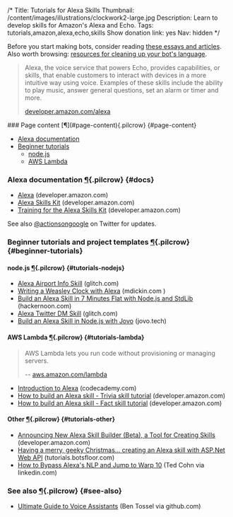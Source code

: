 /*
Title: Tutorials for Alexa Skills
Thumbnail: /content/images/illustrations/clockwork2-large.jpg
Description: Learn to develop skills for Amazon's Alexa and Echo.
Tags: tutorials,amazon,alexa,echo,skills
Show donation link: yes
Nav: hidden
*/

<div class="note">
  <p>
    Before you start making bots, consider reading <a href="/articles/essays">these essays and articles</a>. Also worth browsing: <a href="/resources/libraries-frameworks/#language">resources for cleaning up your bot's language</a>.
  </p>
</div>


> Alexa, the voice service that powers Echo, provides capabilities, or skills, that enable customers to interact with devices in a more intuitive way using voice. Examples of these skills include the ability to play music, answer general questions, set an alarm or timer and more.
>
> [developer.amazon.com/alexa](https://developer.amazon.com/alexa)


<div class="row">
  <div class="col-sm-12 col-md-6 no-pad" markdown=1>
### Page content [¶](#page-content){.pilcrow} {#page-content}

- [Alexa documentation](#docs)
- [Beginner tutorials](#beginner-tutorials)
  - [node.js](#tutorials-nodejs)
  - [AWS Lambda](#tutorials-lambda)
  </div>
  <div class="col-sm-12 col-md-6">
<!--
    <p>
      <a href="/bot-workshops/botmaking-from-the-ground-up">
        <img class="screenshot" src="/content/bot-workshops/images/bots-are-cool.png">
      </a>
    </p>
-->
  </div>
</div>


### Alexa documentation [¶](#docs){.pilcrow} {#docs}

- [Alexa](https://developer.amazon.com/alexa) (developer.amazon.com)
- [Alexa Skills Kit](https://developer.amazon.com/alexa-skills-kit) (developer.amazon.com)
- [Training for the Alexa Skills Kit](https://developer.amazon.com/alexa-skills-kit/alexa-skills-developer-training) (developer.amazon.com)

See also [@actionsongoogle](https://twitter.com/actionsongoogle) on Twitter for updates.


### Beginner tutorials and project templates [¶](#beginner-tutorials){.pilcrow} {#beginner-tutorials}

#### node.js [¶](#tutorials-nodejs){.pilcrow} {#tutorials-nodejs}

- [Alexa Airport Info Skill](https://glitch.com/edit/#!/alexa-skill) (glitch.com)
- [Writing a Weasley Clock with Alexa](http://mdickin.com/2017/04/30/writing-weasley-clock-with-alexa/) (mdickin.com )
- [Build an Alexa Skill in 7 Minutes Flat with Node.js and StdLib](https://hackernoon.com/build-an-alexa-skill-in-7-minutes-flat-with-node-js-and-stdlib-70611f58c37f) (hackernoon.com)
- [Alexa Twitter DM Skill](https://glitch.com/edit/#!/alexa-twitter-dm-skill) (glitch.com)
- [Build an Alexa Skill in Node.js with Jovo](https://www.jovo.tech/blog/alexa-skill-tutorial-nodejs/) (jovo.tech)

#### AWS Lambda [¶](#tutorials-lambda){.pilcrow} {#tutorials-lambda}

> AWS Lambda lets you run code without provisioning or managing servers.
>
> -- [aws.amazon.com/lambda](https://aws.amazon.com/lambda/)

- [Introduction to Alexa](https://www.codecademy.com/learn/learn-alexa) (codecademy.com)
- [How to build an Alexa skill - Trivia skill tutorial](https://developer.amazon.com/public/solutions/alexa/alexa-skills-kit/content/trivia-skill-1) (developer.amazon.com)
- [How to build an Alexa skill - Fact skill tutorial](https://developer.amazon.com/public/solutions/alexa/alexa-skills-kit/content/fact-skill-1) (developer.amazon.com)

#### Other [¶](#tutorials-other){.pilcrow} {#tutorials-other}

- [Announcing New Alexa Skill Builder (Beta), a Tool for Creating Skills](https://developer.amazon.com/blogs/alexa/post/02d828b6-3144-46ea-9b4c-5ed2cbfadb9c/announcing-new-alexa-skill-builder-beta-a-tool-for-creating-skills) (developer.amazon.com)
- [Having a merry, geeky Christmas… creating an Alexa skill with ASP.Net Web API](https://tutorials.botsfloor.com/having-a-merry-geeky-christmas-creating-an-alexa-skill-with-asp-net-web-api-d4a2cd6d016d) (tutorials.botsfloor.com)
- [How to Bypass Alexa's NLP and Jump to Warp 10](https://www.linkedin.com/pulse/how-bypass-alexas-nlp-jump-warp-10-ted-cohn) (Ted Cohn via linkedin.com)

### See also [¶](#see-also){.pilcrow} {#see-also}

- [Ultimate Guide to Voice Assistants](https://github.com/bentossell/ultimate-guide-to-voice-assistants) (Ben Tossel via github.com)
